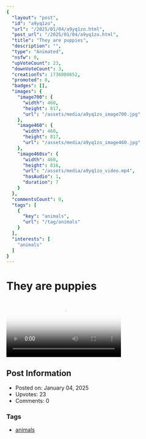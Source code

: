 ```yaml
---
{
  "layout": "post",
  "id": "a9yq1zo",
  "url": "/2025/01/04/a9yq1zo.html",
  "post_url": "/2025/01/04/a9yq1zo.html",
  "title": "They are puppies",
  "description": "",
  "type": "Animated",
  "nsfw": 0,
  "upVoteCount": 23,
  "downVoteCount": 3,
  "creationTs": 1736000652,
  "promoted": 0,
  "badges": [],
  "images": {
    "image700": {
      "width": 460,
      "height": 817,
      "url": "/assets/media/a9yq1zo_image700.jpg"
    },
    "image460": {
      "width": 460,
      "height": 817,
      "url": "/assets/media/a9yq1zo_image460.jpg"
    },
    "image460sv": {
      "width": 460,
      "height": 816,
      "url": "/assets/media/a9yq1zo_video.mp4",
      "hasAudio": 1,
      "duration": 7
    }
  },
  "commentsCount": 0,
  "tags": [
    {
      "key": "animals",
      "url": "/tag/animals"
    }
  ],
  "interests": [
    "animals"
  ]
}
---
```


# They are puppies

<video controls playsinline loop poster="/assets/media/a9yq1zo_image460.jpg">
  <source src="/assets/media/a9yq1zo_video.mp4" type="video/mp4">
  Your browser does not support the video tag.
</video>

## Post Information

- Posted on: January 04, 2025
- Upvotes: 23
- Comments: 0

### Tags

- [animals](/tag/animals)
